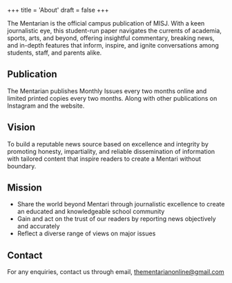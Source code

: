 +++
title = 'About'
draft = false
+++

The Mentarian is the official campus publication of MISJ. With a keen journalistic eye, this student-run paper navigates the currents of academia, sports, arts, and beyond, offering insightful commentary, breaking news, and in-depth features that inform, inspire, and ignite conversations among students, staff, and parents alike. 

## Publication

The Mentarian publishes Monthly Issues every two months online and limited printed copies every two months. Along with other publications on Instagram and the website.

## Vision
To build a reputable news source based on excellence and integrity by promoting honesty, impartiality, and reliable dissemination of information with tailored content that inspire readers to create a Mentari without boundary.

## Mission
- Share the world beyond Mentari through journalistic excellence to create an educated and knowledgeable school community
- Gain and act on the trust of our readers by reporting news objectively and accurately
- Reflect a diverse range of views on major issues

## Contact
For any enquiries, contact us through email, thementarianonline@gmail.com
